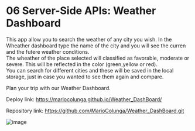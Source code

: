 # 06 Server-Side APIs: Weather Dashboard

This app allow you to search the weather of any city you wish. In the Wheather dashboard type the name of the city 
and you will see the curren and the futere weather conditions.  
The wheather of the place selected will classified as favorable, moderate or severe. This will be reflected in the color (green,yellow or red).  
You can search for different cities and these will be saved in the local storage, just in case you wanted to see them again and compare.  

Plan your trip with our Weather Dashboard. 


Deploy link: https://mariocolunga.github.io/Weather_DashBoard/

Repository link: https://github.com/MarioColunga/Weather_DashBoard.git

![image](https://user-images.githubusercontent.com/87739510/151282850-72f1ec60-edbc-4ffe-a012-d8b9010f5cf4.png)
